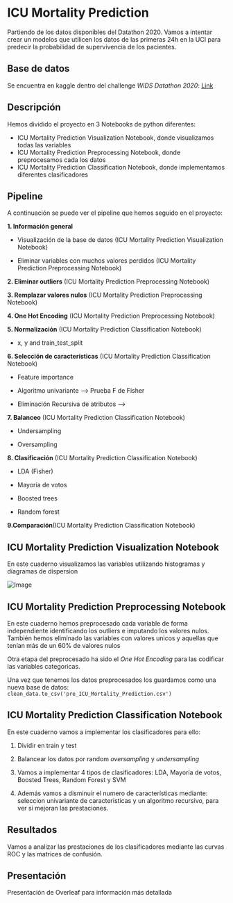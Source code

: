 # ICU Mortality Prediction 

Partiendo de los datos disponibles del Datathon 2020. Vamos a intentar crear un modelos que utilicen los datos de las primeras 24h en la UCI para predecir la probabilidad de supervivencia de los pacientes.

## Base de datos 
Se encuentra en kaggle dentro del challenge *WiDS Datathon 2020*:
[Link](https://www.kaggle.com/c/widsdatathon2020/data)	

## Descripción 
Hemos dividido el proyecto en 3 Notebooks de python diferentes:
* ICU Mortality Prediction Visualization Notebook, donde visualizamos todas las variables
* ICU Mortality Prediction Preprocessing Notebook, donde preprocesamos cada los datos 
* ICU Mortality Prediction Classification Notebook, donde implementamos diferentes clasificadores 
## Pipeline 
A continuación se puede ver el pipeline que hemos seguido en el proyecto:


**1. Información general**

* Visualización de la base de datos (ICU Mortality Prediction Visualization Notebook)

*  Eliminar variables con muchos valores perdidos (ICU Mortality Prediction Preprocessing Notebook)
  
  
**2. Eliminar outliers** (ICU Mortality Prediction Preprocessing Notebook)


**3. Remplazar valores nulos** (ICU Mortality Prediction Preprocessing Notebook)


**4. One Hot Encoding** (ICU Mortality Prediction Preprocessing Notebook)


**5. Normalización** (ICU Mortality Prediction Classification Notebook)

* x, y and train_test_split 


**6. Selección de características** (ICU Mortality Prediction Classification Notebook)

* Feature importance

* Algoritmo univariante --> Prueba F de Fisher

* Eliminación Recursiva de atributos --> 
 
 **7. Balanceo** (ICU Mortality Prediction Classification Notebook)
    
* Undersampling

* Oversampling
 
 **8. Clasificación** (ICU Mortality Prediction Classification Notebook)
 
* LDA (Fisher)
 
* Mayoría de votos
 
* Boosted trees
   
* Random forest
    
 **9.Comparación**(ICU Mortality Prediction Classification Notebook)
 
 ## ICU Mortality Prediction Visualization Notebook 
 En este cuaderno visualizamos las variables utilizando histogramas y diagramas de dispersion
 
 
 ![Image](http://url/a.png)

 ## ICU Mortality Prediction Preprocessing Notebook
 En este cuaderno hemos preprocesado cada variable de forma independiente identificando los outliers e imputando los valores nulos. También hemos eliminado las variables con valores unicos y aquellas que tenían más de un 60% de valores nulos
 
 
 Otra etapa del preprocesado ha sido el *One Hot Encoding* para las codificar las variables categoricas. 
 
 
 Una vez que tenemos los datos preprocesados los guardamos como una nueva base de datos: 
 `clean_data.to_csv('pre_ICU_Mortality_Prediction.csv')`
 
 ## ICU Mortality Prediction Classification Notebook
 En este cuaderno vamos a implementar los clasificadores para ello:

1. Dividir en train y test 


2. Balancear los datos por random *oversampling* y *undersampling*


3. Vamos a implementar 4 tipos de clasificadores: LDA, Mayoría de votos, Boosted Trees, Random Forest y SVM


4. Además vamos a disminuir el numero de características mediante: seleccion univariante de caracteristicas y un algoritmo recursivo, para ver si mejoran las prestaciones.

## Resultados 
Vamos a analizar las prestaciones de los clasificadores mediante las curvas ROC y las matrices de confusión.


## Presentación
Presentación de Overleaf para información más detallada


 
 
 
 
